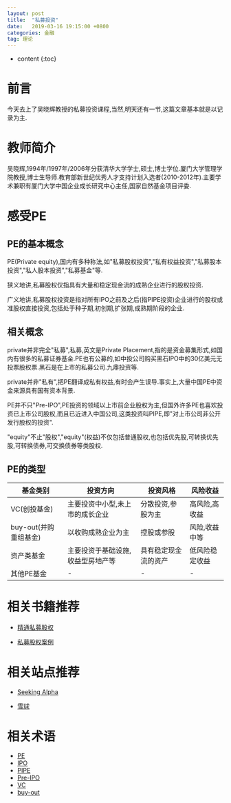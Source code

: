 ```yaml
---
layout: post
title:  "私募投资"
date:   2019-03-16 19:15:00 +0800
categories: 金融
tag: 理论
---
```


* content
{:toc}

# 前言

今天去上了吴晓辉教授的私募投资课程,当然,明天还有一节,这篇文章基本就是以记录为主.

# 教师简介

吴晓辉,1994年/1997年/2006年分获清华大学学士,硕士,博士学位.厦门大学管理学院教授,博士生导师.教育部新世纪优秀人才支持计划入选者(2010-2012年).主要学术兼职有厦门大学中国企业成长研究中心主任,国家自然基金项目评委.

# 感受PE

## PE的基本概念

PE(Private equity),国内有多种称法,如"私募股权投资","私有权益投资","私募股本投资","私人股本投资","私募基金"等.

狭义地讲,私募股权仅指具有大量和稳定现金流的成熟企业进行的股权投资.

广义地讲,私募股权投资是指对所有IPO之前及之后(指PIPE投资)企业进行的股权或准股权直接投资,包括处于种子期,初创期,扩张期,成熟期阶段的企业.

## 相关概念

private并非完全"私募",私募,英文是Private Placement,指的是资金募集形式,如国内有很多的私募证券基金.PE也有公募的,如中投公司购买黑石IPO中的30亿美元无投票股权票.黑石是在上市的私募公司.九鼎投资等.

private并非"私有",把PE翻译成私有权益,有时会产生误导.事实上,大量中国PE中资金来源具有国有资本背景.

PE并不只"Pre-IPO",PE投资的领域以上市前企业股权为主,但国外许多PE也喜欢投资已上市公司股权,而且已近进入中国公司,这类投资叫PIPE,即"对上市公司非公开发行股权的投资".

"equity"不止"股权","equity"(权益)不仅包括普通股权,也包括优先股,可转换优先股,可转换债券,可交换债券等类股权.

## PE的类型
| 基金类别 | 投资方向 | 投资风格 | 风险收益 |
| ------- | ----- | ---- | ----- |
| VC(创投基金) | 主要投资中小型,未上市的成长企业 | 分散投资,参股为主 | 高风险,高收益 |
| buy-out(并购重组基金) | 以收购成熟企业为主 | 控股或参股 | 风险,收益中等|
| 资产类基金 | 主要投资于基础设施,收益型房地产等 | 具有稳定现金流的资产 | 低风险稳定收益 |
| 其他PE基金 | - | - | - |

# 相关书籍推荐

- [精通私募股权](https://www.amazon.cn/dp/B07FGT7G28/ref=sr_1_1?ie=UTF8&qid=1552736831&sr=8-1&keywords=%E7%B2%BE%E9%80%9A%E7%A7%81%E5%8B%9F%E8%82%A1%E6%9D%83)

- [私募股权案例](https://www.amazon.cn/dp/B07JYQNHV2/ref=sr_1_1?ie=UTF8&qid=1552736871&sr=8-1&keywords=%E7%A7%81%E5%8B%9F%E8%82%A1%E6%9D%83%E6%A1%88%E4%BE%8B)

# 相关站点推荐

- [Seeking Alpha](https://seekingalpha.com/)

- [雪球](https://xueqiu.com/)


# 相关术语

- [PE](https://baike.baidu.com/item/%E7%A7%81%E5%8B%9F%E8%82%A1%E6%9D%83%E6%8A%95%E8%B5%84/7777330?fromtitle=PE&fromid=10854239#viewPageContent)
- [IPO](https://baike.baidu.com/item/%E9%A6%96%E6%AC%A1%E5%85%AC%E5%BC%80%E5%8B%9F%E8%82%A1/52072?fromtitle=IPO&fromid=210299)
- [PIPE](https://baike.baidu.com/item/pipe/10916984)
- [Pre-IPO](https://baike.baidu.com/item/Pre-IPO)
- [VC](https://baike.baidu.com/item/%E9%A3%8E%E9%99%A9%E6%8A%95%E8%B5%84/154499?fromtitle=vc&fromid=7792970#viewPageContent)
- [buy-out](https://en.wikipedia.org/wiki/Buyout)